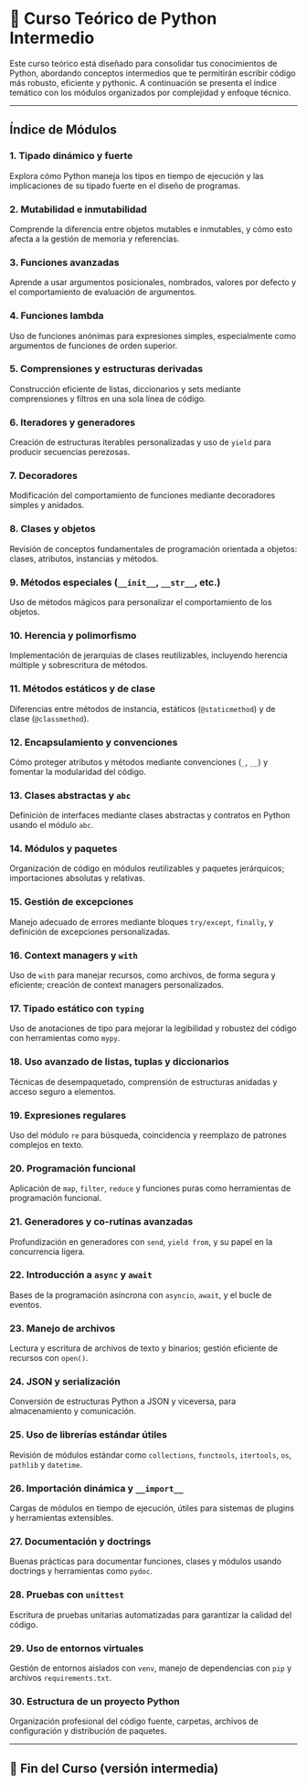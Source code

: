
# 📘 Curso Teórico de Python Intermedio

Este curso teórico está diseñado para consolidar tus conocimientos de Python, abordando conceptos intermedios que te permitirán escribir código más robusto, eficiente y pythonic. A continuación se presenta el índice temático con los módulos organizados por complejidad y enfoque técnico.

---

## Índice de Módulos

### 1. Tipado dinámico y fuerte  

Explora cómo Python maneja los tipos en tiempo de ejecución y las implicaciones de su tipado fuerte en el diseño de programas.

### 2. Mutabilidad e inmutabilidad  

Comprende la diferencia entre objetos mutables e inmutables, y cómo esto afecta a la gestión de memoria y referencias.

### 3. Funciones avanzadas  

Aprende a usar argumentos posicionales, nombrados, valores por defecto y el comportamiento de evaluación de argumentos.

### 4. Funciones lambda  

Uso de funciones anónimas para expresiones simples, especialmente como argumentos de funciones de orden superior.

### 5. Comprensiones y estructuras derivadas  

Construcción eficiente de listas, diccionarios y sets mediante comprensiones y filtros en una sola línea de código.

### 6. Iteradores y generadores  

Creación de estructuras iterables personalizadas y uso de `yield` para producir secuencias perezosas.

### 7. Decoradores  

Modificación del comportamiento de funciones mediante decoradores simples y anidados.

### 8. Clases y objetos  

Revisión de conceptos fundamentales de programación orientada a objetos: clases, atributos, instancias y métodos.

### 9. Métodos especiales (`__init__`, `__str__`, etc.)  

Uso de métodos mágicos para personalizar el comportamiento de los objetos.

### 10. Herencia y polimorfismo  

Implementación de jerarquías de clases reutilizables, incluyendo herencia múltiple y sobrescritura de métodos.

### 11. Métodos estáticos y de clase  

Diferencias entre métodos de instancia, estáticos (`@staticmethod`) y de clase (`@classmethod`).

### 12. Encapsulamiento y convenciones  

Cómo proteger atributos y métodos mediante convenciones (`_`, `__`) y fomentar la modularidad del código.

### 13. Clases abstractas y `abc`  

Definición de interfaces mediante clases abstractas y contratos en Python usando el módulo `abc`.

### 14. Módulos y paquetes  

Organización de código en módulos reutilizables y paquetes jerárquicos; importaciones absolutas y relativas.

### 15. Gestión de excepciones  

Manejo adecuado de errores mediante bloques `try/except`, `finally`, y definición de excepciones personalizadas.

### 16. Context managers y `with`  

Uso de `with` para manejar recursos, como archivos, de forma segura y eficiente; creación de context managers personalizados.

### 17. Tipado estático con `typing`  

Uso de anotaciones de tipo para mejorar la legibilidad y robustez del código con herramientas como `mypy`.

### 18. Uso avanzado de listas, tuplas y diccionarios  

Técnicas de desempaquetado, comprensión de estructuras anidadas y acceso seguro a elementos.

### 19. Expresiones regulares  

Uso del módulo `re` para búsqueda, coincidencia y reemplazo de patrones complejos en texto.

### 20. Programación funcional  

Aplicación de `map`, `filter`, `reduce` y funciones puras como herramientas de programación funcional.

### 21. Generadores y co-rutinas avanzadas  

Profundización en generadores con `send`, `yield from`, y su papel en la concurrencia ligera.

### 22. Introducción a `async` y `await`  

Bases de la programación asíncrona con `asyncio`, `await`, y el bucle de eventos.

### 23. Manejo de archivos  

Lectura y escritura de archivos de texto y binarios; gestión eficiente de recursos con `open()`.

### 24. JSON y serialización  

Conversión de estructuras Python a JSON y viceversa, para almacenamiento y comunicación.

### 25. Uso de librerías estándar útiles  

Revisión de módulos estándar como `collections`, `functools`, `itertools`, `os`, `pathlib` y `datetime`.

### 26. Importación dinámica y `__import__`  

Cargas de módulos en tiempo de ejecución, útiles para sistemas de plugins y herramientas extensibles.

### 27. Documentación y doctrings  

Buenas prácticas para documentar funciones, clases y módulos usando doctrings y herramientas como `pydoc`.

### 28. Pruebas con `unittest`  

Escritura de pruebas unitarias automatizadas para garantizar la calidad del código.

### 29. Uso de entornos virtuales  

Gestión de entornos aislados con `venv`, manejo de dependencias con `pip` y archivos `requirements.txt`.

### 30. Estructura de un proyecto Python  

Organización profesional del código fuente, carpetas, archivos de configuración y distribución de paquetes.

---

## 🏁 Fin del Curso (versión intermedia)
